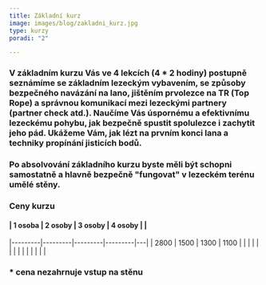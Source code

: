 ```yaml
---
title: Základní kurz
image: images/blog/zakladni_kurz.jpg
type: kurzy
poradi: "2"

---
```

### V základním kurzu Vás ve 4 lekcích (4 * 2 hodiny) postupně seznámíme se základním lezeckým vybavením, se způsoby bezpečného navázání na lano,  jištěním prvolezce na TR (Top Rope) a správnou komunikací mezi lezeckými partnery (partner check atd.). Naučíme Vás úspornému a efektivnímu lezeckému pohybu, jak bezpečně spustit spolulezce i zachytit jeho pád. Ukážeme Vám, jak lézt na prvním konci lana a techniky propínání jisticích bodů. 

### Po absolvování základního kurzu byste měli být schopni samostatně a hlavně bezpečně "fungovat" v lezeckém terénu umělé stěny.

### Ceny kurzu

#### | 1 osoba | 2 osoby | 3 osoby | 4 osoby |   |
|---------|---------|---------|---------|---|
| 2800    | 1500    | 1300    | 1100    |   |
|         |         |         |         |   |
|         |         |         |         |   |

### * cena nezahrnuje vstup na stěnu